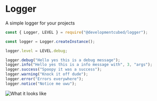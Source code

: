 # Logger

A simple logger for your projects

```js
const { Logger, LEVEL } = require("@developmentcubed/logger");

const logger = Logger.createInstance();

logger.level = LEVEL.debug;

logger.debug("Hello yes this is a debug message");
logger.info("Hello yes this is a info message with", 3, "args");
logger.success("Spoopy it was a success");
logger.warning("Knock it off dude");
logger.error("Errors everywhere");
logger.notice("Notice me uwu");

```

![What it looks like](https://carbon.pics/nIxxICM8i)
